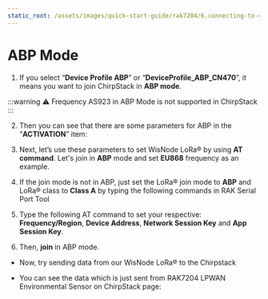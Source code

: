 ```yaml
---
static_root: /assets/images/quick-start-guide/rak7204/6.connecting-to-chirpstack/abp/
---
```

# ABP Mode

1. If you select “**Device Profile  ABP**” or “**DeviceProfile_ABP_CN470**”, it means you want to join ChirpStack in **ABP mode**.

:::warning
:warning: Frequency AS923 in ABP Mode is not supported in ChirpStack
:::

<rk-img
  :src="`${$frontmatter.static_root}/ezfbaa2iue5jolxhcn5m.png`"
  width="100%"
  figure-number="1"
  caption="Switching to ABP Mode"
/>


2. Then you can see that there are some parameters for ABP in the “**ACTIVATION**” item:
<rk-img
  :src="`${$frontmatter.static_root}/z1ox6hvoa4zwe8cpadz5.png`"
  width="100%"
  figure-number="2"
  caption="ABP Parameters"
/>

3. Next, let’s use these parameters to set WisNode LoRa® by using **AT command**. Let's join in **ABP** mode and set **EU868** frequency as an example.
4. If the join mode is not in ABP, just set the LoRa® join mode to **ABP** and LoRa® class to **Class A** by typing the following commands in RAK Serial Port Tool
<rk-img
  :src="`${$frontmatter.static_root}/z1ox6hvoa4zwe8cpadz5.png`"
  width="100%"
  figure-number="3"
  caption="Setting of LoRaWAN® Mode and Class"
/>

5. Type the following AT command to set your respective: **Frequency/Region**, **Device Address**, **Network Session Key** and **App Session Key**.
<rk-img
  :src="`${$frontmatter.static_root}/lvccenrrczmt4nrtbjya.jpg`"
  width="100%"
  figure-number="4"
  caption="Setting of Frequency and Device Address"
/>

<rk-img
  :src="`${$frontmatter.static_root}/v1mclxe7vemha0yewfyu.jpg`"
  width="100%"
  figure-number="5"
  caption="Setting of Device EUI and Network Session Key"
/>

6. Then, **join** in ABP mode.
<rk-img
  :src="`${$frontmatter.static_root}/pqwlq93vihikp0rgilvi.jpg`"
  width="50%"
  figure-number="6"
  caption="Joining of ABP"
/>

- Now, try sending data from our WisNode LoRa® to the Chirpstack
<rk-img
  :src="`${$frontmatter.static_root}/enenhki5eduvosgktdz8.png`"
  width="50%"
  figure-number="7"
  caption="Sending Data to ChirpStack"
/>

- You can see the data which is just sent from RAK7204 LPWAN Environmental Sensor on ChirpStack page:
<rk-img
  :src="`${$frontmatter.static_root}/haxxnxf1wv5jlzlytakp.png`"
  width="100%"
  figure-number="8"
  caption="Message Status in ChirpStack"
/>


